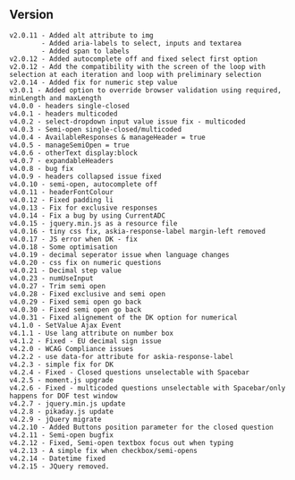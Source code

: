 Version
-------
    v2.0.11 - Added alt attribute to img
            - Added aria-labels to select, inputs and textarea
            - Added span to labels
    v2.0.12 - Added autocomplete off and fixed select first option
    v2.0.12 - Add the compatibility with the screen of the loop with selection at each iteration and loop with preliminary selection
    v2.0.14 - Added fix for numeric step value
    v3.0.1 - Added option to override browser validation using required, minLength and maxLength
    v4.0.0 - headers single-closed
    v4.0.1 - headers multicoded
    v4.0.2 - select-dropdown input value issue fix - multicoded
    v4.0.3 - Semi-open single-closed/multicoded
    v4.0.4 - AvailableResponses & manageHeader = true
    v4.0.5 - manageSemiOpen = true
    v4.0.6 - otherText display:block
    v4.0.7 - expandableHeaders
    v4.0.8 - bug fix
    v4.0.9 - headers collapsed issue fixed
    v4.0.10 - semi-open, autocomplete off
    v4.0.11 - headerFontColour
    v4.0.12 - Fixed padding li
    v4.0.13 - Fix for exclusive responses
    v4.0.14 - Fix a bug by using CurrentADC
    v4.0.15 - jquery.min.js as a resource file
    v4.0.16 - tiny css fix, askia-response-label margin-left removed
    v4.0.17 - JS error when DK - fix
    v4.0.18 - Some optimisation
    v4.0.19 - decimal seperator issue when language changes
    v4.0.20 - css fix on numeric questions
    v4.0.21 - Decimal step value
    v4.0.23 - numUseInput
    v4.0.27 - Trim semi open
    v4.0.28 - Fixed exclusive and semi open
    v4.0.29 - Fixed semi open go back
    v4.0.30 - Fixed semi open go back
    v4.0.31 - Fixed alignement of the DK option for numerical
    v4.1.0 - SetValue Ajax Event
    v4.1.1 - Use lang attribute on number box
    v4.1.2 - Fixed - EU decimal sign issue
    v4.2.0 - WCAG Compliance issues
    v4.2.2 - use data-for attribute for askia-response-label
    v4.2.3 - simple fix for DK
    v4.2.4 - Fixed - Closed questions unselectable with Spacebar
    v4.2.5 - moment.js upgrade
    v4.2.6 - Fixed - multicoded questions unselectable with Spacebar/only happens for DOF test window
    v4.2.7 - jquery.min.js update
    v4.2.8 - pikaday.js update
    v4.2.9 - jQuery migrate
    v4.2.10 - Added Buttons position parameter for the closed question
    v4.2.11 - Semi-open bugfix
    v4.2.12 - Fixed, Semi-open textbox focus out when typing
    v4.2.13 - A simple fix when checkbox/semi-opens
    v4.2.14 - Datetime fixed
    v4.2.15 - JQuery removed.
